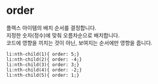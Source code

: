 # order
플렉스 아이템의 배치 순서를 결정합니다.<br>
지정한 숫자(정수)에 맞춰 오름차순으로 배치합니다.<br>
코드에 영향을 끼치는 것이 아닌, 보여지는 순서에만 영향을 줍니다.<br>

```
li:nth-child(1){ order: 5;}
li:nth-child(2){ order: -4;}
li:nth-child(3){ order: 3;}
li:nth-child(4){ order: -2;}
li:nth-child(5){ order: 1;}
```
